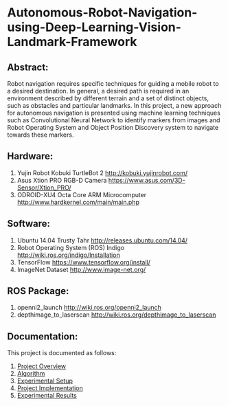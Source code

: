 # Autonomous-Robot-Navigation-using-Deep-Learning-Vision-Landmark-Framework

## Abstract:
Robot navigation requires specific techniques for guiding a mobile robot to a desired destination. In general, a desired path is required in an environment described by different terrain and a set of distinct objects, such as obstacles and particular landmarks. In this project, a new approach for autonomous navigation is presented using machine learning techniques such as Convolutional Neural Network to identify
markers from images and Robot Operating System and Object Position Discovery system to navigate towards these markers.

## Hardware:
1. Yujin Robot Kobuki TurtleBot 2 http://kobuki.yujinrobot.com/
2. Asus Xtion PRO RGB-D Camera https://www.asus.com/3D-Sensor/Xtion_PRO/
3. ODROID-XU4 Octa Core ARM Microcomputer http://www.hardkernel.com/main/main.php

## Software:
1. Ubuntu 14.04 Trusty Tahr http://releases.ubuntu.com/14.04/
2. Robot Operating System (ROS) Indigo http://wiki.ros.org/indigo/Installation
3. TensorFlow https://www.tensorflow.org/install/
4. ImageNet Dataset http://www.image-net.org/

## ROS Package:
1. openni2_launch http://wiki.ros.org/openni2_launch
2. depthimage_to_laserscan http://wiki.ros.org/depthimage_to_laserscan

## Documentation:
This project is documented as follows:
1. [Project Overview](https://github.com/AbhiRP/Autonomous-Robot-Navigation-using-Deep-Learning-Vision-Landmark-Framework/blob/master/Project%20Overview.md)
2. [Algorithm](https://github.com/AbhiRP/Autonomous-Robot-Navigation-using-Deep-Learning-Vision-Landmark-Framework/blob/master/Algorithm.md)
3. [Experimental Setup](https://github.com/AbhiRP/Autonomous-Robot-Navigation-using-Deep-Learning-Vision-Landmark-Framework/blob/master/Experimental%20Setup.md)
4. [Project Implementation](https://github.com/AbhiRP/Autonomous-Robot-Navigation-using-Deep-Learning-Vision-Landmark-Framework/blob/master/Project%20Implementation.md)
5. [Experimental Results](https://github.com/AbhiRP/Autonomous-Robot-Navigation-using-Deep-Learning-Vision-Landmark-Framework/blob/master/Experimental%20Results.md)
